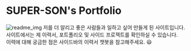 # SUPER-SON's Portfolio
![readme_img](https://github.com/geunsu-son/Streamlit_Portfolio/assets/168807522/ee57f1eb-75c2-4b61-8b61-da7651ad3aca)
저를 더 알리고 좋은 사람들과 일하고 싶어 만들게 된 사이트입니다.  
사이트에서는 제 이력서, 포트폴리오 및 사이드 프로젝트를 확인하실 수 있습니다.  
이력에 대해 궁금한 점은 사이드바의 이력서 챗봇을 참고해주세요. 😃

